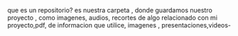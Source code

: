 que es un repositorio?
es nuestra carpeta , donde guardamos nuestro proyecto , como imagenes, audios, recortes de algo relacionado con mi proyecto,pdf, de informacion que utilice, imagenes , presentaciones,videos-
